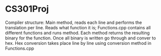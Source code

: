 # CS301Proj

Compiler structure: 
Main method, reads each line and performs the translation per line. 
Reads what function it is; Functions.cpp contains all different functions and runs method. 
Each method returns the resulting binary for the function. 
Once all binary is written go through and conver to hex. Hex conversion takes place line by line using
conversion method in Functions.cpp